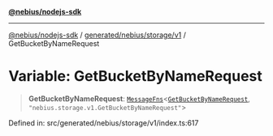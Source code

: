 [**@nebius/nodejs-sdk**](../../../../../README.md)

---

[@nebius/nodejs-sdk](../../../../../README.md) / [generated/nebius/storage/v1](../README.md) / GetBucketByNameRequest

# Variable: GetBucketByNameRequest

> **GetBucketByNameRequest**: [`MessageFns`](../../../../../runtime/protos/core/interfaces/MessageFns.md)\<[`GetBucketByNameRequest`](../interfaces/GetBucketByNameRequest.md), `"nebius.storage.v1.GetBucketByNameRequest"`\>

Defined in: src/generated/nebius/storage/v1/index.ts:617
